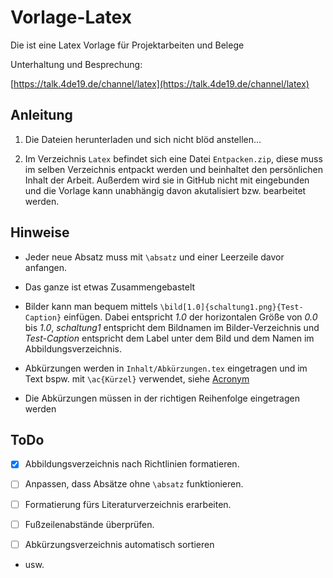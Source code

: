 # Vorlage-Latex
Die ist eine Latex Vorlage für Projektarbeiten und Belege

Unterhaltung und Besprechung:

[https://talk.4de19.de/channel/latex](https://talk.4de19.de/channel/latex)

## Anleitung

1. Die Dateien herunterladen und sich nicht blöd anstellen...

2. Im Verzeichnis `Latex` befindet sich eine Datei `Entpacken.zip`, diese muss im selben Verzeichnis entpackt werden und beinhaltet den persönlichen Inhalt der Arbeit. Außerdem wird sie in GitHub nicht mit eingebunden und die Vorlage kann unabhängig davon akutalisiert bzw. bearbeitet werden.

## Hinweise

- Jeder neue Absatz muss mit `\absatz` und einer Leerzeile davor anfangen.

- Das ganze ist etwas Zusammengebastelt

- Bilder kann man bequem mittels `\bild[1.0]{schaltung1.png}{Test-Caption}` einfügen. Dabei entspricht *1.0* der horizontalen Größe von *0.0* bis *1.0*, *schaltung1* entspricht dem Bildnamen im Bilder-Verzeichnis und *Test-Caption* entspricht dem Label unter dem Bild und dem Namen im Abbildungsverzeichnis.

- Abkürzungen werden in `Inhalt/Abkürzungen.tex` eingetragen und im Text bspw. mit `\ac{Kürzel}` verwendet, siehe [Acronym](https://www.namsu.de/Extra/pakete/Acronym.html)

- Die Abkürzungen müssen in der richtigen Reihenfolge eingetragen werden

## ToDo
- [x] Abbildungsverzeichnis nach Richtlinien formatieren.

- [ ] Anpassen, dass Absätze ohne `\absatz` funktionieren.

- [ ] Formatierung fürs Literaturverzeichnis erarbeiten.

- [ ] Fußzeilenabstände überprüfen.

- [ ] Abkürzungsverzeichnis automatisch sortieren

- usw.

